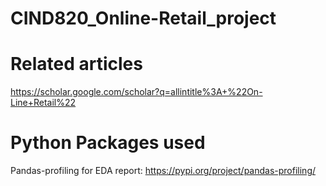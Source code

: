 # CIND820_Online-Retail_project

# Related articles
https://scholar.google.com/scholar?q=allintitle%3A+%22On-Line+Retail%22

# Python Packages used
Pandas-profiling for EDA report: https://pypi.org/project/pandas-profiling/
